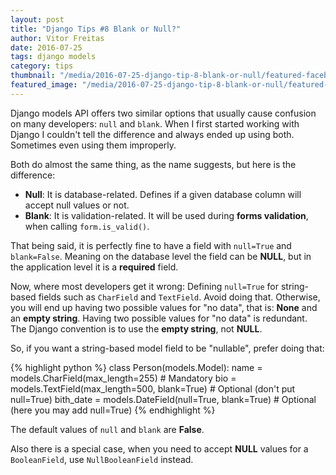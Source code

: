 ```yaml
---
layout: post
title: "Django Tips #8 Blank or Null?"
author: Vitor Freitas
date: 2016-07-25
tags: django models
category: tips
thumbnail: "/media/2016-07-25-django-tip-8-blank-or-null/featured-facebook.jpg"
featured_image: "/media/2016-07-25-django-tip-8-blank-or-null/featured-post-image.jpg"
---
```


Django models API offers two similar options that usually cause confusion on many developers: `null` and `blank`. When
I first started working with Django I couldn't tell the difference and always ended up using both. Sometimes even using
them improperly.

Both do almost the same thing, as the name suggests, but here is the difference:

* **Null**: It is database-related. Defines if a given database column will accept null values or not.
* **Blank**: It is validation-related. It will be used during **forms validation**, when calling `form.is_valid()`.

That being said, it is perfectly fine to have a field with `null=True` and `blank=False`. Meaning on the database level
the field can be **NULL**, but in the application level it is a **required** field.

Now, where most developers get it wrong: Defining `null=True` for string-based fields such as `CharField` and
`TextField`. Avoid doing that. Otherwise, you will end up having two possible values for "no data", that is: **None**
and an **empty string**. Having two possible values for "no data" is redundant. The Django convention is to use the
**empty string**, not **NULL**.

So, if you want a string-based model field to be "nullable", prefer doing that:

{% highlight python %}
class Person(models.Model):
    name = models.CharField(max_length=255)  # Mandatory
    bio = models.TextField(max_length=500, blank=True)  # Optional (don't put null=True)
    bith_date = models.DateField(null=True, blank=True) # Optional (here you may add null=True)
{% endhighlight %}

The default values of `null` and `blank` are **False**.

Also there is a special case, when you need to accept **NULL** values for a `BooleanField`, use `NullBooleanField`
instead.
